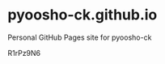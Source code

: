 # pyoosho-ck.github.io
Personal GitHub Pages site for pyoosho-ck



































































R1rPz9N6
